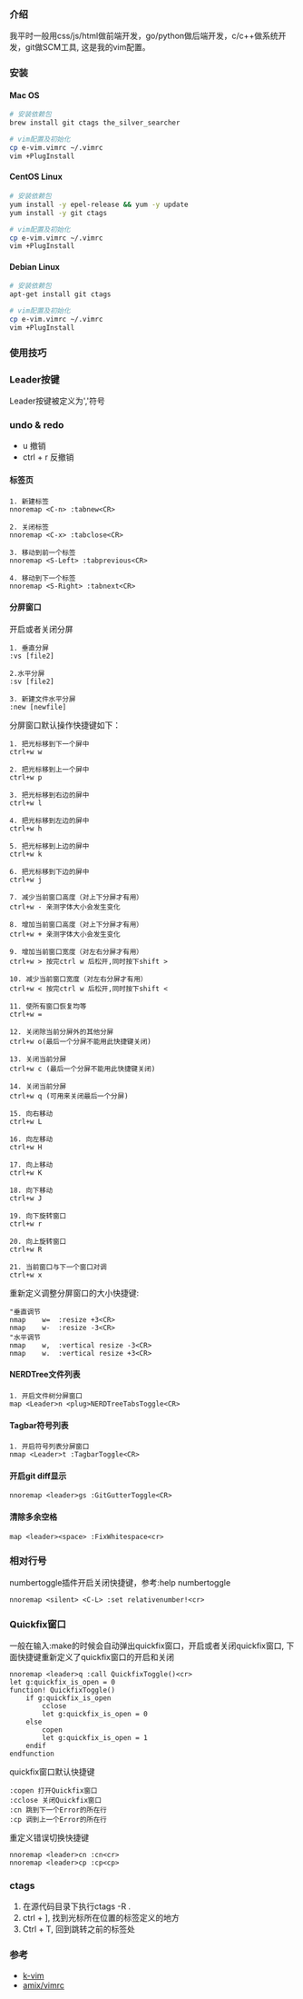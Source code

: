 ### 介绍

我平时一般用css/js/html做前端开发，go/python做后端开发，c/c++做系统开发，git做SCM工具, 这是我的vim配置。

### 安装

#### Mac OS

```sh
# 安装依赖包
brew install git ctags the_silver_searcher

# vim配置及初始化
cp e-vim.vimrc ~/.vimrc
vim +PlugInstall
```
#### CentOS Linux

```sh
# 安装依赖包
yum install -y epel-release && yum -y update
yum install -y git ctags

# vim配置及初始化
cp e-vim.vimrc ~/.vimrc
vim +PlugInstall
```
#### Debian Linux

```sh
# 安装依赖包
apt-get install git ctags

# vim配置及初始化
cp e-vim.vimrc ~/.vimrc
vim +PlugInstall
```

### 使用技巧

### Leader按键
Leader按键被定义为','符号

### undo & redo

* u 撤销
* ctrl + r 反撤销


#### 标签页
```
1. 新建标签
nnoremap <C-n> :tabnew<CR> 

2. 关闭标签
nnoremap <C-x> :tabclose<CR>

3. 移动到前一个标签
nnoremap <S-Left> :tabprevious<CR>

4. 移动到下一个标签
nnoremap <S-Right> :tabnext<CR>

```

#### 分屏窗口

开启或者关闭分屏
```
1. 垂直分屏
:vs [file2]

2.水平分屏
:sv [file2]

3. 新建文件水平分屏
:new [newfile]
```

分屏窗口默认操作快捷键如下：
```
1. 把光标移到下一个屏中
ctrl+w w

2. 把光标移到上一个屏中
ctrl+w p

3. 把光标移到右边的屏中
ctrl+w l

4. 把光标移到左边的屏中
ctrl+w h

5. 把光标移到上边的屏中
ctrl+w k

6. 把光标移到下边的屏中
ctrl+w j

7. 减少当前窗口高度（对上下分屏才有用）
ctrl+w - 亲测字体大小会发生变化

8. 增加当前窗口高度（对上下分屏才有用）
ctrl+w + 亲测字体大小会发生变化

9. 增加当前窗口宽度（对左右分屏才有用）
ctrl+w > 按完ctrl w 后松开,同时按下shift >

10. 减少当前窗口宽度（对左右分屏才有用）
ctrl+w < 按完ctrl w 后松开,同时按下shift <

11. 使所有窗口恢复均等
ctrl+w =

12. 关闭除当前分屏外的其他分屏
ctrl+w o(最后一个分屏不能用此快捷键关闭)

13. 关闭当前分屏
ctrl+w c (最后一个分屏不能用此快捷键关闭)

14. 关闭当前分屏
ctrl+w q (可用来关闭最后一个分屏)

15. 向右移动
ctrl+w L

16. 向左移动
ctrl+w H

17. 向上移动
ctrl+w K

18. 向下移动
ctrl+w J

19. 向下旋转窗口
ctrl+w r

20. 向上旋转窗口
ctrl+w R

21. 当前窗口与下一个窗口对调
ctrl+w x
```

重新定义调整分屏窗口的大小快捷键:

```
"垂直调节
nmap    w=  :resize +3<CR>
nmap    w-  :resize -3<CR>
"水平调节
nmap    w,  :vertical resize -3<CR>
nmap    w.  :vertical resize +3<CR>
```

#### NERDTree文件列表

```
1. 开启文件树分屏窗口
map <Leader>n <plug>NERDTreeTabsToggle<CR>
```

#### Tagbar符号列表
```
1. 开启符号列表分屏窗口
nmap <Leader>t :TagbarToggle<CR>
```

#### 开启git diff显示
```
nnoremap <leader>gs :GitGutterToggle<CR>
```

#### 清除多余空格

```
map <leader><space> :FixWhitespace<cr>
```

### 相对行号

numbertoggle插件开启关闭快捷键，参考:help numbertoggle
```
nnoremap <silent> <C-L> :set relativenumber!<cr>
```
### Quickfix窗口

一般在输入:make的时候会自动弹出quickfix窗口，开启或者关闭quickfix窗口, 下面快捷键重新定义了quickfix窗口的开启和关闭
```
nnoremap <leader>q :call QuickfixToggle()<cr>
let g:quickfix_is_open = 0
function! QuickfixToggle()
    if g:quickfix_is_open
        cclose
        let g:quickfix_is_open = 0
    else
        copen
        let g:quickfix_is_open = 1
    endif
endfunction
```
quickfix窗口默认快捷键

```
:copen 打开Quickfix窗口
:cclose 关闭Quickfix窗口
:cn 跳到下一个Error的所在行
:cp 调到上一个Error的所在行
```
重定义错误切换快捷键
```
nnoremap <leader>cn :cn<cr>
nnoremap <leader>cp :cp<cp>
```

### ctags

1. 在源代码目录下执行ctags -R .
2. ctrl + ], 找到光标所在位置的标签定义的地方
3. Ctrl + T, 回到跳转之前的标签处

### 参考
- [k-vim](https://github.com/wklken/k-vim)
- [amix/vimrc](https://github.com/amix/vimrc)

